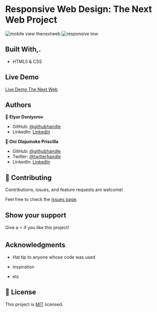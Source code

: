 # Responsive Web Design: The Next Web Project

> 
![mobile view thenextweb ](https://user-images.githubusercontent.com/69638013/105520188-ab35fc80-5cda-11eb-9baa-33a4327c7702.png)
![responsive tnw](https://user-images.githubusercontent.com/69638013/105453078-c58ebc80-5c7f-11eb-9aaf-09147e8ccf05.png)

## Built With,.

- HTML5 & CSS

## Live Demo

[Live Demo The Next Web](https://rawcdn.githack.com/EL28DEV/The-Next-Web-Replica/264a4033ca86763a838723bc45b469204900e0b1/index.html)

## Authors

👤 **Elyor Doniyorov**

- GitHub: [@githubhandle](https://github.com/EL28DEV)
- LinkedIn: [LinkedIn](https://www.linkedin.com/in/elyor-doniyorov-a24631135/)

👤 **Oni Olajumoke Priscilla**

- GitHub: [@githubhandle](https://github.com/prolajumokeoni)
- Twitter: [@twitterhandle](https://twitter.com/prolajumokeoni)
- LinkedIn: [LinkedIn](https://www.linkedin.com/in/olajumoke-priscilla-oni-44a48b162/)

## 🤝 Contributing

Contributions, issues, and feature requests are welcome!

Feel free to check the [issues page](https://github.com/EL28DEV/The-Next-Web-Replica/blob/main/.github/ISSUE_TEMPLATE/custom.md).

## Show your support

Give a ⭐️ if you like this project!

## Acknowledgments

- Hat tip to anyone whose code was used

- Inspiration
- etc

## 📝 License

This project is [MIT](https://github.com/EL28DEV/The-Next-Web-Replica/blob/main/LICENSE) licensed.
